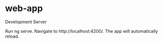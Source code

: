 # web-app
Development Server

  Run ng serve. Navigate to http://localhost:4200/. The app will automatically reload.

